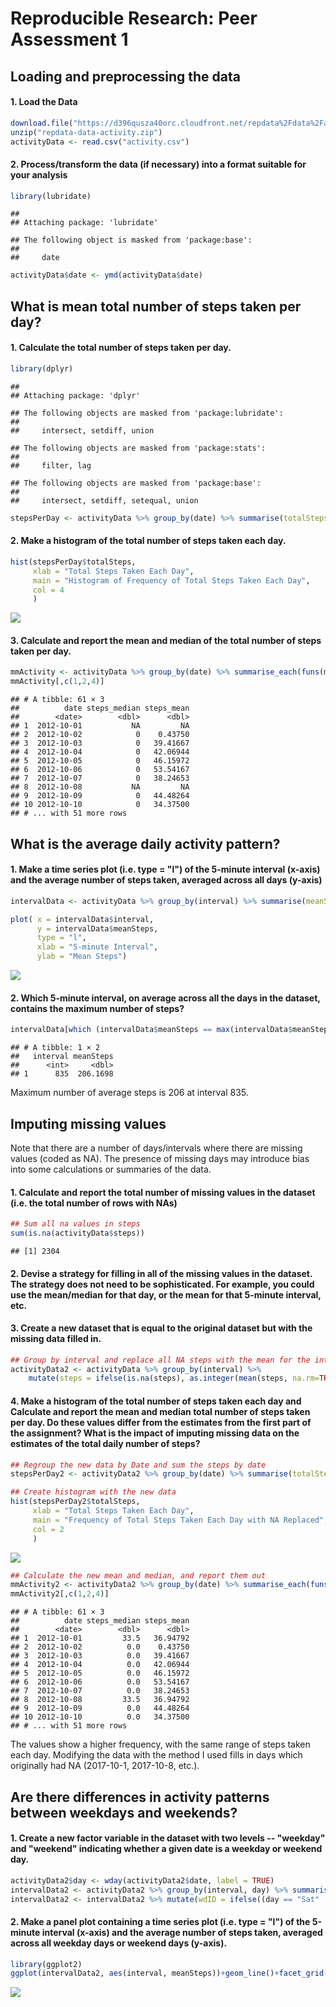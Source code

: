 # Reproducible Research: Peer Assessment 1


## Loading and preprocessing the data

#### 1. Load the Data

```r
download.file("https://d396qusza40orc.cloudfront.net/repdata%2Fdata%2Factivity.zip", "repdata-data-activity.zip")
unzip("repdata-data-activity.zip")
activityData <- read.csv("activity.csv")
```

#### 2. Process/transform the data (if necessary) into a format suitable for your analysis

```r
library(lubridate)
```

```
## 
## Attaching package: 'lubridate'
```

```
## The following object is masked from 'package:base':
## 
##     date
```

```r
activityData$date <- ymd(activityData$date)
```

## What is mean total number of steps taken per day?  

#### 1. Calculate the total number of steps taken per day.  

```r
library(dplyr)
```

```
## 
## Attaching package: 'dplyr'
```

```
## The following objects are masked from 'package:lubridate':
## 
##     intersect, setdiff, union
```

```
## The following objects are masked from 'package:stats':
## 
##     filter, lag
```

```
## The following objects are masked from 'package:base':
## 
##     intersect, setdiff, setequal, union
```

```r
stepsPerDay <- activityData %>% group_by(date) %>% summarise(totalSteps = sum(steps))
```

#### 2. Make a histogram of the total number of steps taken each day.  

```r
hist(stepsPerDay$totalSteps,
     xlab = "Total Steps Taken Each Day",
     main = "Histogram of Frequency of Total Steps Taken Each Day",
     col = 4
     )
```

![](PA1_template_files/figure-html/unnamed-chunk-4-1.png)<!-- -->

#### 3. Calculate and report the mean and median of the total number of steps taken per day.  

```r
mmActivity <- activityData %>% group_by(date) %>% summarise_each(funs(median, mean))
mmActivity[,c(1,2,4)]
```

```
## # A tibble: 61 × 3
##          date steps_median steps_mean
##        <date>        <dbl>      <dbl>
## 1  2012-10-01           NA         NA
## 2  2012-10-02            0    0.43750
## 3  2012-10-03            0   39.41667
## 4  2012-10-04            0   42.06944
## 5  2012-10-05            0   46.15972
## 6  2012-10-06            0   53.54167
## 7  2012-10-07            0   38.24653
## 8  2012-10-08           NA         NA
## 9  2012-10-09            0   44.48264
## 10 2012-10-10            0   34.37500
## # ... with 51 more rows
```
## What is the average daily activity pattern?

#### 1. Make a time series plot (i.e. type = "l") of the 5-minute interval (x-axis) and the average number of steps taken, averaged across all days (y-axis)

```r
intervalData <- activityData %>% group_by(interval) %>% summarise(meanSteps = mean(steps, na.rm = TRUE))

plot( x = intervalData$interval, 
      y = intervalData$meanSteps, 
      type = "l",
      xlab = "5-minute Interval",
      ylab = "Mean Steps")
```

![](PA1_template_files/figure-html/unnamed-chunk-6-1.png)<!-- -->

#### 2. Which 5-minute interval, on average across all the days in the dataset, contains the maximum number of steps?

```r
intervalData[which (intervalData$meanSteps == max(intervalData$meanSteps)), ]
```

```
## # A tibble: 1 × 2
##   interval meanSteps
##      <int>     <dbl>
## 1      835  206.1698
```

Maximum number of average steps is 206 at interval 835.  

## Imputing missing values
Note that there are a number of days/intervals where there are missing values (coded as NA). The presence of missing days may introduce bias into some calculations or summaries of the data.

#### 1. Calculate and report the total number of missing values in the dataset (i.e. the total number of rows with NAs)

```r
## Sum all na values in steps
sum(is.na(activityData$steps))
```

```
## [1] 2304
```

#### 2. Devise a strategy for filling in all of the missing values in the dataset. The strategy does not need to be sophisticated. For example, you could use the mean/median for that day, or the mean for that 5-minute interval, etc.

#### 3. Create a new dataset that is equal to the original dataset but with the missing data filled in.

```r
## Group by interval and replace all NA steps with the mean for the interval overall
activityData2 <- activityData %>% group_by(interval) %>% 
    mutate(steps = ifelse(is.na(steps), as.integer(mean(steps, na.rm=TRUE)), steps))
```

#### 4. Make a histogram of the total number of steps taken each day and Calculate and report the mean and median total number of steps taken per day. Do these values differ from the estimates from the first part of the assignment? What is the impact of imputing missing data on the estimates of the total daily number of steps?

```r
## Regroup the new data by Date and sum the steps by date
stepsPerDay2 <- activityData2 %>% group_by(date) %>% summarise(totalSteps = sum(steps))

## Create histogram with the new data
hist(stepsPerDay2$totalSteps,
     xlab = "Total Steps Taken Each Day",
     main = "Frequency of Total Steps Taken Each Day with NA Replaced",
     col = 2
     )
```

![](PA1_template_files/figure-html/unnamed-chunk-10-1.png)<!-- -->

```r
## Calculate the new mean and median, and report them out
mmActivity2 <- activityData2 %>% group_by(date) %>% summarise_each(funs(median, mean))
mmActivity2[,c(1,2,4)]
```

```
## # A tibble: 61 × 3
##          date steps_median steps_mean
##        <date>        <dbl>      <dbl>
## 1  2012-10-01         33.5   36.94792
## 2  2012-10-02          0.0    0.43750
## 3  2012-10-03          0.0   39.41667
## 4  2012-10-04          0.0   42.06944
## 5  2012-10-05          0.0   46.15972
## 6  2012-10-06          0.0   53.54167
## 7  2012-10-07          0.0   38.24653
## 8  2012-10-08         33.5   36.94792
## 9  2012-10-09          0.0   44.48264
## 10 2012-10-10          0.0   34.37500
## # ... with 51 more rows
```

The values show a higher frequency, with the same range of steps taken each day. Modifying the data with the method I used fills in days which originally had NA (2017-10-1, 2017-10-8, etc.).

## Are there differences in activity patterns between weekdays and weekends?
#### 1. Create a new factor variable in the dataset with two levels -- "weekday" and "weekend" indicating whether a given date is a weekday or weekend day.


```r
activityData2$day <- wday(activityData2$date, label = TRUE)
intervalData2 <- activityData2 %>% group_by(interval, day) %>% summarise(meanSteps = mean(steps))
intervalData2 <- intervalData2 %>% mutate(wdID = ifelse((day == "Sat" | day == "Sun"), "Weekend", "Weekday"))
```


#### 2. Make a panel plot containing a time series plot (i.e. type = "l") of the 5-minute interval (x-axis) and the average number of steps taken, averaged across all weekday days or weekend days (y-axis). 

```r
library(ggplot2)
ggplot(intervalData2, aes(interval, meanSteps))+geom_line()+facet_grid(wdID~.)
```

![](PA1_template_files/figure-html/unnamed-chunk-12-1.png)<!-- -->
